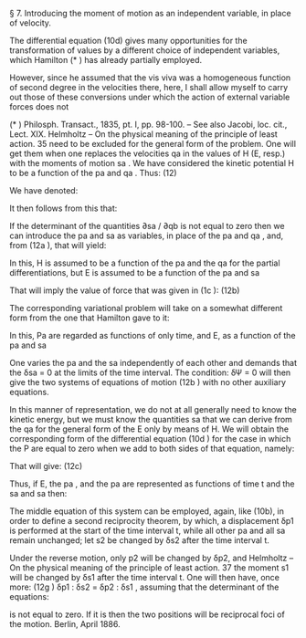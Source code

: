 

§ 7. Introducing the moment of motion as an independent variable, in place of velocity.

The differential equation (10d) gives many opportunities for the transformation of
values by a different choice of independent variables, which Hamilton (*
) has already partially employed. 

However, since he assumed that the vis viva was a homogeneous
function of second degree in the velocities there, here, I shall allow myself to carry out
those of these conversions under which the action of external variable forces does not

 (*
) Philosph. Transact., 1835, pt. I, pp. 98-100. – See also Jacobi, loc. cit., Lect. XIX. 
Helmholtz – On the physical meaning of the principle of least action. 35
need to be excluded for the general form of the problem. One will get them when one
replaces the velocities qa
 in the values of H (E, resp.) with the moments of motion sa
 .
 We have considered the kinetic potential H to be a function of the pa
 and qa
 . Thus:
(12) 

<!-- dH =
H H dp dq
p q
  ∂ ∂
⋅ + ⋅   ∂ ∂   ∑ a a
a a -->

We have denoted:

<!-- −
H
q
∂
∂ a
 = sa -->

It then follows from this that:

<!-- (12a
) dE = d [H + ∑( ) s q⋅
a a
a
] = H
dp q ds
p
  ∂
⋅ + ⋅   ∂  ∑ a a a
a -->

If the determinant of the quantities ∂sa
 / ∂qb
 is not equal to zero then we can introduce the
pa
 and sa
 as variables, in place of the pa
 and qa , and, from (12a
), that will yield:

<!-- H
p
∂
∂ a
 =
E
p
∂
∂ a
,
qa
 =
dp
dt
a
 =
E
s
∂
∂ a -->

In this, H is assumed to be a function of the pa
 and the qa
 for the partial differentiations,
but E is assumed to be a function of the pa
 and sa

That will imply the value of force that was given in (1c
):
(12b)

<!-- E ds
P
p dt
dp E
dt s
 ∂
= − − 
 ∂

∂  =
 ∂ 
a
a
a
a
a
(12c
) H = E −
E
s
s
  ∂
⋅   ∂   ∑ a
a a -->

The corresponding variational problem will take on a somewhat different form from the
one that Hamilton gave to it:

<!-- (12d) Ψ =
1
0
t
t
ds dt E p P
dt
     
⋅ + +             ∫ ∑
a
a a
a -->


In this, Pa are regarded as functions of only time, and E, as a function of the pa and sa

One varies the pa and the sa
independently of each other and demands that the δsa
 = 0 at
the limits of the time interval. The condition:
δΨ = 0
will then give the two systems of equations of motion (12b
) with no other auxiliary
equations.


In this manner of representation, we do not at all generally need to know the kinetic
energy, but we must know the quantities sa
 that we can derive from the qa
 for the general
form of the E only by means of H.
 We will obtain the corresponding form of the differential equation (10d
) for the case
in which the P are equal to zero when we add to both sides of that equation, namely:


<!-- (10d
) dΦ = E ⋅ dt − ∑ (sa
⋅ dpa
) + ∑ (sa
⋅ dpa
),
the term:
d {∑ (sa
⋅ dpa
) − ∑ (sa
⋅ dpa
)}. -->

That will give:
(12c)

Thus, if E, the pa , and the pa are represented as functions of time t and the sa
 and sa
 then:


The middle equation of this system can be employed, again, like (10b), in order to define a second reciprocity theorem, by which, a displacement δp1 is performed at the start of the time interval t, while all other pa and all sa remain unchanged; let s2 be changed by δs2 after the time interval t. 

Under the reverse motion, only p2 will be changed by δp2, and Helmholtz – On the physical meaning of the principle of least action. 37 the moment s1 will be changed by δs1 after the time interval t. One will then have, once more: (12g ) δp1 : δs2 = δp2 : δs1 , assuming that the determinant of the equations:

<!-- δpa
 =
p
d
  ∂
⋅   ∂  ∑
a
b
b b
s
s -->

is not equal to zero. If it is then the two positions will be reciprocal foci of the motion.
 Berlin, April 1886.

